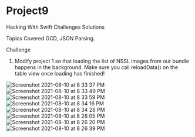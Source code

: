 # Project9
Hacking With Swift Challenges Solutions


Topics Covered
GCD, JSON Parsing.


Challenge
1) Modify project 1 so that loading the list of NSSL images from our bundle happens in the background. Make sure you call reloadData() on the table view once loading has finished!


![Screenshot 2021-08-10 at 8 33 37 PM](https://user-images.githubusercontent.com/49474526/128891712-be1cdcbd-903f-496f-a6ab-25c51ed1d660.png)
![Screenshot 2021-08-10 at 8 33 49 PM](https://user-images.githubusercontent.com/49474526/128891719-df58bc82-4e65-4e85-a717-6373088914cb.png)
![Screenshot 2021-08-10 at 8 33 59 PM](https://user-images.githubusercontent.com/49474526/128891724-8faa2c2f-fc1c-4bdf-b450-adb158ad251d.png)
![Screenshot 2021-08-10 at 8 34 16 PM](https://user-images.githubusercontent.com/49474526/128891725-88face8b-5213-44a5-aedf-764305b4c888.png)
![Screenshot 2021-08-10 at 8 34 28 PM](https://user-images.githubusercontent.com/49474526/128891727-271966c5-197d-4ccb-aaf9-cb7f90abf145.png)
![Screenshot 2021-08-10 at 8 26 05 PM](https://user-images.githubusercontent.com/49474526/128891730-a4f39581-94b4-45c0-a63c-7cb65be4cedd.png)
![Screenshot 2021-08-10 at 8 26 20 PM](https://user-images.githubusercontent.com/49474526/128891731-3aa981ca-87ad-4e4b-8f78-a89cc6a995f5.png)
![Screenshot 2021-08-10 at 8 26 39 PM](https://user-images.githubusercontent.com/49474526/128891735-34b5dab7-e3ce-4f79-8895-4676316b0ec7.png)
